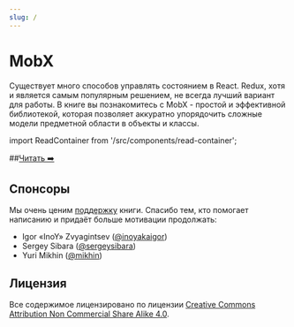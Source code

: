 ```yaml
---
slug: /
---
```


# MobX

Существует много способов управлять состоянием в React. Redux, хотя и является самым популярным решением, не всегда лучший вариант для работы. В книге вы познакомитесь с MobX - простой и эффективной библиотекой, которая позволяет аккуратно упорядочить сложные модели предметной области в объекты и классы.

import ReadContainer from '/src/components/read-container';

<ReadContainer>

##[Читать ➡️](/installation)
</ReadContainer>

## Спонсоры

Мы очень ценим [поддержку](https://mobx-cookbook.github.io/support) книги. Спасибо тем, кто помогает написанию и придаёт больше мотивации продолжать:

- Igor «InoY» Zvyagintsev ([@inoyakaigor](https://github.com/inoyakaigor))
- Sergey Sibara ([@sergeysibara](https://github.com/sergeysibara))
- Yuri Mikhin ([@mikhin](https://github.com/mikhin))

## Лицензия

Все содержимое лицензировано по лицензии [Creative Commons Attribution Non Commercial Share Alike 4.0](https://creativecommons.org/licenses/by-nc-sa/4.0/deed.ru).
